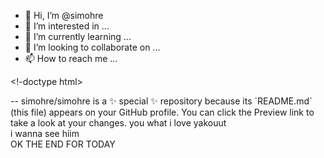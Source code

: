 - 👋 Hi, I’m @simohre
- 👀 I’m interested in ...
- 🌱 I’m currently learning ...
- 💞️ I’m looking to collaborate on ...
- 📫 How to reach me ...

<!-doctype html>
<head>
  <body>--
simohre/simohre is a ✨ special ✨ repository because its `README.md` (this file) appears on your GitHub profile.
You can click the Preview link to take a look at your changes.
you what i love yakouut <br>
    i wanna see hiim <br>
    OK THE END FOR TODAY <BR>
    </headd
    </body>
    </html->
